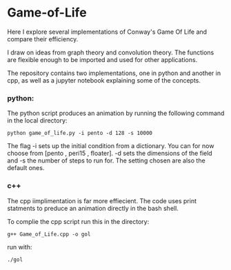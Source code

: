 

# Game-of-Life
Here I explore several implementations of Conway's Game Of Life and compare their efficiency.

I draw on ideas from graph theory and convolution theory. The functions are flexible enough to
be imported and used for other applications.

The repository contains two implementations, one in python and another in cpp, as well as a jupyter notebook explaining some of the concepts.

### python:

The python script produces an animation by running the following command in the local directory:


```console
python game_of_life.py -i pento -d 128 -s 10000

```
The flag -i sets up the initial condition from a dictionary. You can for now choose from [pento , peri15 , floater]. -d sets the dimensions of the field and -s the number of steps to run for. The setting chosen are also the default ones.

### c++

The cpp iimplimentation is far more effiecient. The code uses print statments to preduce an animation directly in the bash shell.

To complie the cpp script run this in the directory:

```console
g++ Game_of_Life.cpp -o gol
```

run with:

```console
./gol

```



